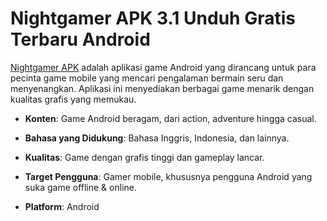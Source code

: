 ﻿# Nightgamer APK 3.1 Unduh Gratis Terbaru Android
[Nightgamer APK](https://apkeira.com/nightgamer/) adalah aplikasi game Android yang dirancang untuk para pecinta game mobile yang mencari pengalaman bermain seru dan menyenangkan. Aplikasi ini menyediakan berbagai game menarik dengan kualitas grafis yang memukau.

-   **Konten**: Game Android beragam, dari action, adventure hingga casual.
    
-   **Bahasa yang Didukung**: Bahasa Inggris, Indonesia, dan lainnya.
    
-   **Kualitas**: Game dengan grafis tinggi dan gameplay lancar.
    
-   **Target Pengguna**: Gamer mobile, khususnya pengguna Android yang suka game offline & online.
    
-   **Platform**: Android
